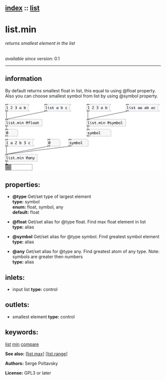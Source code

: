 [index](index.html) :: [list](category_list.html)
---

# list.min

###### returns smallest element in the list

*available since version:* 0.1

---


## information
By default returns smallest float in list, this equal to using @float
            property.
Also you can choose smallest symbol from list by using @symbol property.



[![example](../examples/img/list.min.jpg)](../examples/pd/list.min.pd)







## properties:

* **@type** 
Get/set type of largest element<br>
__type:__ symbol<br>
__enum:__ float, symbol, any<br>
__default:__ float<br>

* **@float** 
Get/set alias for @type float. Find max float element in list<br>
__type:__ alias<br>

* **@symbol** 
Get/set alias for @type symbol. Find greatest symbol element<br>
__type:__ alias<br>

* **@any** 
Get/set alias for @type any. Find greatest atom of any type. Note: symbols are greater
then numbers<br>
__type:__ alias<br>



## inlets:

* input list 
__type:__ control<br>



## outlets:

* smallest element
__type:__ control<br>



## keywords:

[list](keywords/list.html)
[min](keywords/min.html)
[compare](keywords/compare.html)



**See also:**
[\[list.max\]](list.max.html)
[\[list.range\]](list.range.html)




**Authors:** Serge Poltavsky




**License:** GPL3 or later






